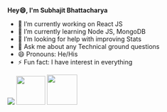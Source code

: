 **Hey😄, I'm Subhajit Bhattacharya**

- 🔭 I’m currently working on React JS
- 🌱 I’m currently learning Node JS, MongoDB
- 🤔 I’m looking for help with improving Stats
- 💬 Ask me about any Technical ground questions
- 😄 Pronouns: He/His
- ⚡ Fun fact: I have interest in everything

<!-- replace x.x.x with actual version -->
<codersrank-work-experience username="cristalfield"></codersrank-work-experience>
<img src="https://github-readme-stats.vercel.app/api?username=cristalfield&&show_icons=true&title_color=ffffff&icon_color=bb2acf&text_color=daf7dc&bg_color=151515">
<a href="https://www.linkedin.com/in/subhajit-bhattacharya-%F0%9F%87%AE%F0%9F%87%B3-09a176119/"><img src="https://cdn4.iconfinder.com/data/icons/social-messaging-ui-color-shapes-2-free/128/social-linkedin-circle-512.png" height="65px" width="65px"></a>
<a href="https://www.facebook.com/subhajitbabin/"><img src="https://freepngimg.com/thumb/facebook/62487-bluetie-icons-computer-facebook-login-icon-email.png" height="68px" width="68px"></a>
